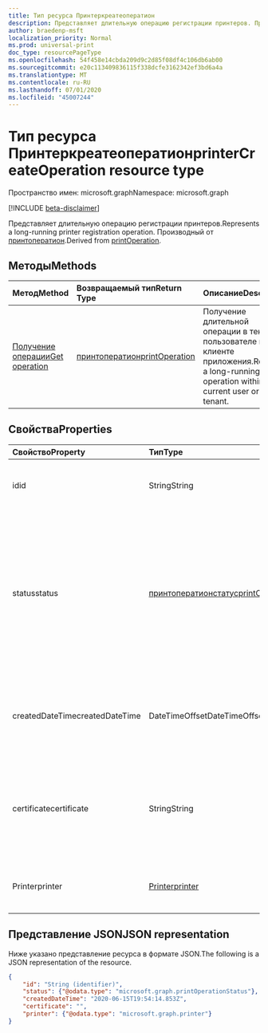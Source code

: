 ```yaml
---
title: Тип ресурса Принтеркреатеоператион
description: Представляет длительную операцию регистрации принтеров. Производный от Принтоператион.
author: braedenp-msft
localization_priority: Normal
ms.prod: universal-print
doc_type: resourcePageType
ms.openlocfilehash: 54f458e14cbda209d9c2d85f08df4c106db6ab00
ms.sourcegitcommit: e20c113409836115f338dcfe3162342ef3bd6a4a
ms.translationtype: MT
ms.contentlocale: ru-RU
ms.lasthandoff: 07/01/2020
ms.locfileid: "45007244"
---
```

# <a name="printercreateoperation-resource-type"></a><span data-ttu-id="10277-104">Тип ресурса Принтеркреатеоператион</span><span class="sxs-lookup"><span data-stu-id="10277-104">printerCreateOperation resource type</span></span>

<span data-ttu-id="10277-105">Пространство имен: microsoft.graph</span><span class="sxs-lookup"><span data-stu-id="10277-105">Namespace: microsoft.graph</span></span>

[!INCLUDE [beta-disclaimer](../../includes/beta-disclaimer.md)]

<span data-ttu-id="10277-106">Представляет длительную операцию регистрации принтеров.</span><span class="sxs-lookup"><span data-stu-id="10277-106">Represents a long-running printer registration operation.</span></span> <span data-ttu-id="10277-107">Производный от [принтоператион](printoperation.md).</span><span class="sxs-lookup"><span data-stu-id="10277-107">Derived from [printOperation](printoperation.md).</span></span>

## <a name="methods"></a><span data-ttu-id="10277-108">Методы</span><span class="sxs-lookup"><span data-stu-id="10277-108">Methods</span></span>

| <span data-ttu-id="10277-109">Метод</span><span class="sxs-lookup"><span data-stu-id="10277-109">Method</span></span>       | <span data-ttu-id="10277-110">Возвращаемый тип</span><span class="sxs-lookup"><span data-stu-id="10277-110">Return Type</span></span> | <span data-ttu-id="10277-111">Описание</span><span class="sxs-lookup"><span data-stu-id="10277-111">Description</span></span> |
|:-------------|:------------|:------------|
| [<span data-ttu-id="10277-112">Получение операции</span><span class="sxs-lookup"><span data-stu-id="10277-112">Get operation</span></span>](../api/printoperation-get.md) | [<span data-ttu-id="10277-113">принтоператион</span><span class="sxs-lookup"><span data-stu-id="10277-113">printOperation</span></span>](printoperation.md) | <span data-ttu-id="10277-114">Получение длительной операции в текущем пользователе или клиенте приложения.</span><span class="sxs-lookup"><span data-stu-id="10277-114">Retrieve a long-running operation within current user or app's tenant.</span></span> |

## <a name="properties"></a><span data-ttu-id="10277-115">Свойства</span><span class="sxs-lookup"><span data-stu-id="10277-115">Properties</span></span>
| <span data-ttu-id="10277-116">Свойство</span><span class="sxs-lookup"><span data-stu-id="10277-116">Property</span></span>     | <span data-ttu-id="10277-117">Тип</span><span class="sxs-lookup"><span data-stu-id="10277-117">Type</span></span>        | <span data-ttu-id="10277-118">Описание</span><span class="sxs-lookup"><span data-stu-id="10277-118">Description</span></span> |
|:-------------|:------------|:------------|
|<span data-ttu-id="10277-119">id</span><span class="sxs-lookup"><span data-stu-id="10277-119">id</span></span>|<span data-ttu-id="10277-120">String</span><span class="sxs-lookup"><span data-stu-id="10277-120">String</span></span>|<span data-ttu-id="10277-121">Идентификатор операции.</span><span class="sxs-lookup"><span data-stu-id="10277-121">The operation's identifier.</span></span> <span data-ttu-id="10277-122">Только для чтения.</span><span class="sxs-lookup"><span data-stu-id="10277-122">Read-only.</span></span>|
|<span data-ttu-id="10277-123">status</span><span class="sxs-lookup"><span data-stu-id="10277-123">status</span></span>|[<span data-ttu-id="10277-124">принтоператионстатус</span><span class="sxs-lookup"><span data-stu-id="10277-124">printOperationStatus</span></span>](printoperationstatus.md)|<span data-ttu-id="10277-125">Состояние операции регистрации.</span><span class="sxs-lookup"><span data-stu-id="10277-125">The status of the registration operation.</span></span> <span data-ttu-id="10277-126">Содержит ход выполнения операции, а также сведения о ее успешном выполнении.</span><span class="sxs-lookup"><span data-stu-id="10277-126">Contains the operation's progress and whether it completed successfully.</span></span> <span data-ttu-id="10277-127">Только для чтения.</span><span class="sxs-lookup"><span data-stu-id="10277-127">Read-only.</span></span>|
|<span data-ttu-id="10277-128">createdDateTime</span><span class="sxs-lookup"><span data-stu-id="10277-128">createdDateTime</span></span>|<span data-ttu-id="10277-129">DateTimeOffset</span><span class="sxs-lookup"><span data-stu-id="10277-129">DateTimeOffset</span></span>|<span data-ttu-id="10277-130">Значение DateTimeOffset при создании операции.</span><span class="sxs-lookup"><span data-stu-id="10277-130">The DateTimeOffset when the operation was created.</span></span> <span data-ttu-id="10277-131">Только для чтения.</span><span class="sxs-lookup"><span data-stu-id="10277-131">Read-only.</span></span>|
|<span data-ttu-id="10277-132">certificate</span><span class="sxs-lookup"><span data-stu-id="10277-132">certificate</span></span>|<span data-ttu-id="10277-133">String</span><span class="sxs-lookup"><span data-stu-id="10277-133">String</span></span>|<span data-ttu-id="10277-134">Подписанный сертификат, созданный в процессе регистрации.</span><span class="sxs-lookup"><span data-stu-id="10277-134">The signed certificate created during the registration process.</span></span> <span data-ttu-id="10277-135">Только для чтения.</span><span class="sxs-lookup"><span data-stu-id="10277-135">Read-only.</span></span>|
|<span data-ttu-id="10277-136">Printer</span><span class="sxs-lookup"><span data-stu-id="10277-136">printer</span></span>|[<span data-ttu-id="10277-137">Printer</span><span class="sxs-lookup"><span data-stu-id="10277-137">printer</span></span>](printer.md)|<span data-ttu-id="10277-138">Созданная сущность принтера.</span><span class="sxs-lookup"><span data-stu-id="10277-138">The created printer entity.</span></span> <span data-ttu-id="10277-139">Только для чтения.</span><span class="sxs-lookup"><span data-stu-id="10277-139">Read-only.</span></span>|

## <a name="json-representation"></a><span data-ttu-id="10277-140">Представление JSON</span><span class="sxs-lookup"><span data-stu-id="10277-140">JSON representation</span></span>

<span data-ttu-id="10277-141">Ниже указано представление ресурса в формате JSON.</span><span class="sxs-lookup"><span data-stu-id="10277-141">The following is a JSON representation of the resource.</span></span>

<!-- {
  "blockType": "resource",
  "optionalProperties": [

  ],
  "@odata.type": "microsoft.graph.printerCreateOperation",
  "keyProperty": "id",
  "baseType":"microsoft.graph.entity"
}-->

```json
{
    "id": "String (identifier)",
    "status": {"@odata.type": "microsoft.graph.printOperationStatus"},
    "createdDateTime": "2020-06-15T19:54:14.853Z",
    "certificate": "",
    "printer": {"@odata.type": "microsoft.graph.printer"}
}

```

<!-- uuid: 8fcb5dbc-d5aa-4681-8e31-b001d5168d79
2015-10-25 14:57:30 UTC -->
<!-- {
  "type": "#page.annotation",
  "description": "printerCreateOperation resource",
  "keywords": "",
  "section": "documentation",
  "tocPath": ""
}-->